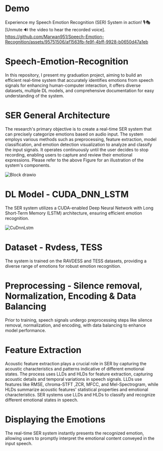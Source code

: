 # Demo
Experience my Speech Emotion Recognition (SER) System in action! 🎙️🎭 [Unmute 🔊 the video to hear the recorded voice].
https://github.com/Marwan951/Speech-Emotion-Recognition/assets/95751506/af1563fb-fe9f-4bff-9928-b0650d47a1eb
# Speech-Emotion-Recognition
In this repository, I present my graduation project, aiming to build an efficient real-time system that accurately identifies emotions from speech signals for enhancing human-computer interaction, it offers diverse datasets, multiple DL models, and comprehensive documentation for easy understanding of the system.

# SER General Architecture
The research's primary objective is to create a real-time SER system that can precisely categorize emotions based on audio input. The system employs various methods such as preprocessing, feature extraction, model classification, and emotion detection visualization to analyze and classify the input signals. It operates continuously until the user decides to stop recording, enabling users to capture and review their emotional expressions. Please refer to the above Figure for an illustration of the system's components.

![Block drawio](https://github.com/Marwan951/Speech-Emotion-Recognition/assets/95751506/7b07b6bf-714a-4513-8db6-5d005f432da7)
# DL Model - CUDA_DNN_LSTM 
The SER system utilizes a CUDA-enabled Deep Neural Network with Long Short-Term Memory (LSTM) architecture, ensuring efficient emotion recognition.

![CuDnnLstm](https://github.com/Marwan951/Speech-Emotion-Recognition/assets/95751506/9d5775e8-8732-4114-97d3-87d304df91c0)
# Dataset - Rvdess, TESS
The system is trained on the RAVDESS and TESS datasets, providing a diverse range of emotions for robust emotion recognition.

# Preprocessing - Silence removal, Normalization, Encoding & Data Balancing
Prior to training, speech signals undergo preprocessing steps like silence removal, normalization, and encoding, with data balancing to enhance model performance.

# Feature Extraction
Acoustic feature extraction plays a crucial role in SER by capturing the acoustic characteristics and patterns indicative of different emotional states. The process uses LLDs and HLDs for feature extraction, capturing acoustic details and temporal variations in speech signals. LLDs use features like  RMSE, chroma-STFT ,ZCR, MFCC, and Mel-Spectrogram, while HLDs summarize acoustic features' statistical properties and emotional characteristics. SER systems use LLDs and HLDs to classify and recognize different emotional states in speech.

# Displaying the Emotions
The real-time SER system instantly presents the recognized emotion, allowing users to promptly interpret the emotional content conveyed in the input speech.
